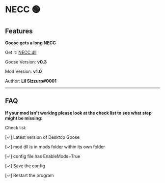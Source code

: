 # NECC 🟢

## Features

**Goose gets a long NECC**

Get it: [NECC.dll](https://github.com/DesktopGooseUnofficial/ResourceHub/releases/download/necc-1.0/NECC.dll)

Goose Version: **v0.3**

Mod Version: **v1.0**

Author: **Lil Sizzurp#0001**

---

## FAQ

**If your mod isn't working please look at the check list to see what  step might be missing:**

Check list:

[✓] Latest version of Desktop Goose

[✓] mod dll is in mods folder within its own folder

[✓] config file has EnableMods=True

[✓] Save the config

[✓] Restart the program